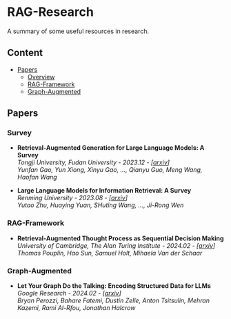 # RAG-Research

A summary of some useful resources in research.

## Content

- [Papers](#papers)
  - [Overview](#survey)
  - [RAG-Framework](#rag-framework)
  - [Graph-Augmented](#graph-augmented)

## Papers

### Survey

- **Retrieval-Augmented Generation for Large Language Models: A Survey**  
  *Tongji University, Fudan University - 2023.12 - [[arxiv](https://arxiv.org/pdf/2312.10997.pdf)]*   
  *Yunfan Gao, Yun Xiong, Xinyu Gao, ..., Qianyu Guo, Meng Wang, Haofan Wang*

- **Large Language Models for Information Retrieval: A Survey**  
  *Renming University - 2023.08 - [[arxiv](https://arxiv.org/pdf/2308.07107.pdf)]*  
  *Yutao Zhu, Huaying Yuan, SHuting Wang, ..., Ji-Rong Wen*  

### RAG-Framework

- **Retrieval-Augmented Thought Process as Sequential Decision Making**  
  *University of Cambridge, The Alan Turing Institute - 2024.02 - [[arxiv](https://arxiv.org/pdf/2402.07812.pdf)]*  
  *Thomas Pouplin, Hao Sun, Samuel Holt, Mihaela Van der Schaar*

### Graph-Augmented

- **Let Your Graph Do the Talking: Encoding Structured Data for LLMs**      
  *Google Research - 2024.02 - [[arxiv](https://arxiv.org/pdf/2402.05862.pdf)]*  
  *Bryan Perozzi, Bahare Fatemi, Dustin Zelle, Anton Tsitsulin, Mehran Kazemi, Rami Al-Rfou, Jonathan Halcrow*